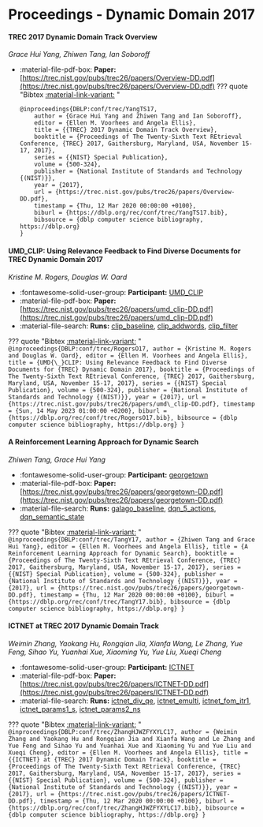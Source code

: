 # Proceedings - Dynamic Domain 2017 

#### TREC 2017 Dynamic Domain Track Overview

_Grace Hui Yang, Zhiwen Tang, Ian Soboroff_

- :material-file-pdf-box: **Paper:** [https://trec.nist.gov/pubs/trec26/papers/Overview-DD.pdf](https://trec.nist.gov/pubs/trec26/papers/Overview-DD.pdf)
??? quote "Bibtex [:material-link-variant:](https://dblp.org/rec/conf/trec/YangTS17.bib) "
	```
	@inproceedings{DBLP:conf/trec/YangTS17,
		author = {Grace Hui Yang and Zhiwen Tang and Ian Soboroff},
		editor = {Ellen M. Voorhees and Angela Ellis},
		title = {{TREC} 2017 Dynamic Domain Track Overview},
		booktitle = {Proceedings of The Twenty-Sixth Text REtrieval Conference, {TREC} 2017, Gaithersburg, Maryland, USA, November 15-17, 2017},
		series = {{NIST} Special Publication},
		volume = {500-324},
		publisher = {National Institute of Standards and Technology {(NIST)}},
		year = {2017},
		url = {https://trec.nist.gov/pubs/trec26/papers/Overview-DD.pdf},
		timestamp = {Thu, 12 Mar 2020 00:00:00 +0100},
		biburl = {https://dblp.org/rec/conf/trec/YangTS17.bib},
		bibsource = {dblp computer science bibliography, https://dblp.org}
	}
	```

#### UMD_CLIP: Using Relevance Feedback to Find Diverse Documents for  TREC Dynamic Domain 2017

_Kristine M. Rogers, Douglas W. Oard_

- :fontawesome-solid-user-group: **Participant:** [UMD_CLIP](./participants.md#umd_clip)
- :material-file-pdf-box: **Paper:** [https://trec.nist.gov/pubs/trec26/papers/umd_clip-DD.pdf](https://trec.nist.gov/pubs/trec26/papers/umd_clip-DD.pdf)
- :material-file-search: **Runs:** [clip_baseline](./runs.md#clip_baseline), [clip_addwords](./runs.md#clip_addwords), [clip_filter](./runs.md#clip_filter)

??? quote "Bibtex [:material-link-variant:](https://dblp.org/rec/conf/trec/RogersO17.bib) "
	```
	@inproceedings{DBLP:conf/trec/RogersO17,
		author = {Kristine M. Rogers and Douglas W. Oard},
		editor = {Ellen M. Voorhees and Angela Ellis},
		title = {UMD{\_}CLIP: Using Relevance Feedback to Find Diverse Documents for {TREC} Dynamic Domain 2017},
		booktitle = {Proceedings of The Twenty-Sixth Text REtrieval Conference, {TREC} 2017, Gaithersburg, Maryland, USA, November 15-17, 2017},
		series = {{NIST} Special Publication},
		volume = {500-324},
		publisher = {National Institute of Standards and Technology {(NIST)}},
		year = {2017},
		url = {https://trec.nist.gov/pubs/trec26/papers/umd\_clip-DD.pdf},
		timestamp = {Sun, 14 May 2023 01:00:00 +0200},
		biburl = {https://dblp.org/rec/conf/trec/RogersO17.bib},
		bibsource = {dblp computer science bibliography, https://dblp.org}
	}
	```

#### A Reinforcement Learning Approach for Dynamic Search

_Zhiwen Tang, Grace Hui Yang_

- :fontawesome-solid-user-group: **Participant:** [georgetown](./participants.md#georgetown)
- :material-file-pdf-box: **Paper:** [https://trec.nist.gov/pubs/trec26/papers/georgetown-DD.pdf](https://trec.nist.gov/pubs/trec26/papers/georgetown-DD.pdf)
- :material-file-search: **Runs:** [galago_baseline](./runs.md#galago_baseline), [dqn_5_actions](./runs.md#dqn_5_actions), [dqn_semantic_state](./runs.md#dqn_semantic_state)

??? quote "Bibtex [:material-link-variant:](https://dblp.org/rec/conf/trec/TangY17.bib) "
	```
	@inproceedings{DBLP:conf/trec/TangY17,
		author = {Zhiwen Tang and Grace Hui Yang},
		editor = {Ellen M. Voorhees and Angela Ellis},
		title = {A Reinforcement Learning Approach for Dynamic Search},
		booktitle = {Proceedings of The Twenty-Sixth Text REtrieval Conference, {TREC} 2017, Gaithersburg, Maryland, USA, November 15-17, 2017},
		series = {{NIST} Special Publication},
		volume = {500-324},
		publisher = {National Institute of Standards and Technology {(NIST)}},
		year = {2017},
		url = {https://trec.nist.gov/pubs/trec26/papers/georgetown-DD.pdf},
		timestamp = {Thu, 12 Mar 2020 00:00:00 +0100},
		biburl = {https://dblp.org/rec/conf/trec/TangY17.bib},
		bibsource = {dblp computer science bibliography, https://dblp.org}
	}
	```

#### ICTNET at TREC 2017 Dynamic Domain Track

_Weimin Zhang, Yaokang Hu, Rongqian Jia, Xianfa Wang, Le Zhang, Yue Feng, Sihao Yu, Yuanhai Xue, Xiaoming Yu, Yue Liu, Xueqi Cheng_

- :fontawesome-solid-user-group: **Participant:** [ICTNET](./participants.md#ictnet)
- :material-file-pdf-box: **Paper:** [https://trec.nist.gov/pubs/trec26/papers/ICTNET-DD.pdf](https://trec.nist.gov/pubs/trec26/papers/ICTNET-DD.pdf)
- :material-file-search: **Runs:** [ictnet_div_qe](./runs.md#ictnet_div_qe), [ictnet_emulti](./runs.md#ictnet_emulti), [ictnet_fom_itr1](./runs.md#ictnet_fom_itr1), [ictnet_params1_s](./runs.md#ictnet_params1_s), [ictnet_params2_ns](./runs.md#ictnet_params2_ns)

??? quote "Bibtex [:material-link-variant:](https://dblp.org/rec/conf/trec/ZhangHJWZFYXYLC17.bib) "
	```
	@inproceedings{DBLP:conf/trec/ZhangHJWZFYXYLC17,
		author = {Weimin Zhang and Yaokang Hu and Rongqian Jia and Xianfa Wang and Le Zhang and Yue Feng and Sihao Yu and Yuanhai Xue and Xiaoming Yu and Yue Liu and Xueqi Cheng},
		editor = {Ellen M. Voorhees and Angela Ellis},
		title = {{ICTNET} at {TREC} 2017 Dynamic Domain Track},
		booktitle = {Proceedings of The Twenty-Sixth Text REtrieval Conference, {TREC} 2017, Gaithersburg, Maryland, USA, November 15-17, 2017},
		series = {{NIST} Special Publication},
		volume = {500-324},
		publisher = {National Institute of Standards and Technology {(NIST)}},
		year = {2017},
		url = {https://trec.nist.gov/pubs/trec26/papers/ICTNET-DD.pdf},
		timestamp = {Thu, 12 Mar 2020 00:00:00 +0100},
		biburl = {https://dblp.org/rec/conf/trec/ZhangHJWZFYXYLC17.bib},
		bibsource = {dblp computer science bibliography, https://dblp.org}
	}
	```

